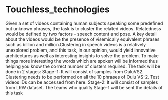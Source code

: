 # Touchless_technologies
Given a set of videos containing human subjects speaking some predefined but unknown phrases, the task is to cluster the related videos. Relatedness would be defined by two factors - speech content and pose. A key detail about the videos would be the presence of visemically equivalent phrases such as billion and million.Clustering in speech videos is a relatively unexplored problem, and this task, in our opinion, would yield innovative architectures as well as interesting insights to solve the problem.   To make things more interesting the words which are spoken will be informed thus helping you know the correct number of clusters required. The task will be done in 2 stages:  Stage-1: It will consist of samples from OuluVS2. Clustering needs to be performed on all the 10 phrases of Oulu VS-2. Test videos IDs can be accessed from here. Stage-2: It will consist of samples from LRW dataset. The teams who qualify Stage-1 will be sent the details of this task
